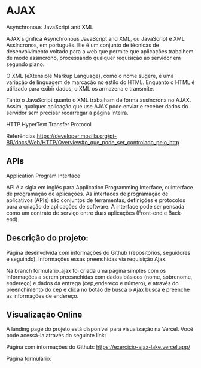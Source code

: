 <h1>AJAX</h1>
Asynchronous JavaScript and XML

AJAX significa Asynchronous JavaScript and XML, ou JavaScript e XML Assíncronos, em português. Ele é um conjunto de técnicas de desenvolvimento voltado para a web que permite que aplicações trabalhem de modo assíncrono, processando qualquer requisição ao servidor em segundo plano.

O XML  (eXtensible Markup Language), como o nome sugere, é uma variação de linguagem de marcação no estilo do HTML. Enquanto o HTML é utilizado para exibir dados, o XML os armazena e transmite.

Tanto o JavaScript quanto o XML trabalham de forma assíncrona no AJAX. Assim, qualquer aplicação que use AJAX pode enviar e receber dados do servidor sem precisar recarregar a página inteira.

HTTP
HyperText Transfer Protocol

Referências
https://developer.mozilla.org/pt-BR/docs/Web/HTTP/Overview#o_que_pode_ser_controlado_pelo_http

<h2>APIs</h2>
Application Program Interface

API é a sigla em inglês para Application Programming Interface, ouinterface de programação de aplicações. As interfaces de programação de aplicativos (APIs) são conjuntos de ferramentas, definições e protocolos para a criação de aplicações de software. A interface pode ser pensada como um contrato de serviço entre duas aplicações (Front-end e Back-end).

<h2>Descrição do projeto:</h2>
Página desenvolvida com informações do Github (repositórios, seguidores e seguindo). Informações essas preenchidas via requisição Ajax.

Na branch formulario_ajax foi criada uma página simples com os informações a serem preesnchidas com dados básicos (nome, sobrenome, endereço) e dados da entrega (cep,endereço e número), e através do preenchimento do cep e clica no botão de busca o Ajax busca e preenche as informações de endereço.

<h2>Visualização Online</h2>
A landing page do projeto está disponível para visualização na Vercel. Você pode acessá-la através do seguinte link:
 
Página com informações do Github: https://exercicio-ajax-lake.vercel.app/

Página formulário: 



